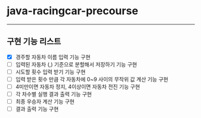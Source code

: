 # java-racingcar-precourse
---
**구현 기능 리스트**
---
- [x] 경주할 자동차 이름 입력 기능 구현
- [ ] 입력된 자동차 (,) 기준으로 분할해서 저장하기 기능 구현
- [ ] 시도할 횟수 입력 받기 기능 구현
- [ ] 입력 받은 횟수 만큼 각 자동차에 0~9 사이의 무작위 값 계산 기능 구현
- [ ] 4미만이면 자동차 정지, 4이상이면 자동차 전진 기능 구현
- [ ] 각 차수별 실행 결과 출력 기능 구현
- [ ] 최종 우승자 계산 기능 구현
- [ ] 결과 출력 기능 구현